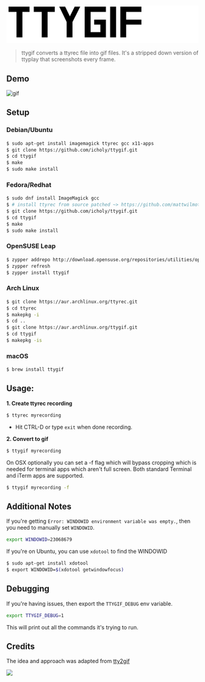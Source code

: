 ![](ttygif.png)

> ttygif converts a ttyrec file into gif files.
> It's a stripped down version of ttyplay that screenshots every frame.

## Demo

![gif](http://i.imgur.com/nvEHTgn.gif)

## Setup

### Debian/Ubuntu
``` sh
$ sudo apt-get install imagemagick ttyrec gcc x11-apps
$ git clone https://github.com/icholy/ttygif.git
$ cd ttygif
$ make
$ sudo make install
```

### Fedora/Redhat
``` sh
$ sudo dnf install ImageMagick gcc
$ # install ttyrec from source patched ~> https://github.com/mattwilmott/ttyrec
$ git clone https://github.com/icholy/ttygif.git
$ cd ttygif
$ make
$ sudo make install
```

### OpenSUSE Leap
```sh
$ zypper addrepo http://download.opensuse.org/repositories/utilities/openSUSE_Leap_42.2/utilities.repo
$ zypper refresh
$ zypper install ttygif
```

### Arch Linux
``` sh
$ git clone https://aur.archlinux.org/ttyrec.git
$ cd ttyrec
$ makepkg -i
$ cd ..
$ git clone https://aur.archlinux.org/ttygif.git
$ cd ttygif
$ makepkg -is
```

### macOS
``` sh
$ brew install ttygif
```

## Usage:

**1. Create ttyrec recording**

``` sh
$ ttyrec myrecording
```

* Hit CTRL-D or type `exit` when done recording.

**2. Convert to gif**

``` sh
$ ttygif myrecording
```

On OSX optionally you can set a -f flag which will bypass cropping which is needed for terminal apps which aren't full screen. 
Both standard Terminal and iTerm apps are supported.

``` sh
$ ttygif myrecording -f
```

## Additional Notes

If you're getting `Error: WINDOWID environment variable was empty.`, then you need to manually set `WINDOWID`.

``` sh
export WINDOWID=23068679
```

If you're on Ubuntu, you can use `xdotool` to find the WINDOWID
``` sh
$ sudo apt-get install xdotool
$ export WINDOWID=$(xdotool getwindowfocus)
```

## Debugging

If you're having issues, then export the `TTYGIF_DEBUG` env variable.

``` sh
export TTYGIF_DEBUG=1
```

This will print out all the commands it's trying to run.

## Credits

The idea and approach was adapted from [tty2gif](https://bitbucket.org/antocuni/tty2gif)

![](http://i.imgur.com/9et8daN.jpg)

